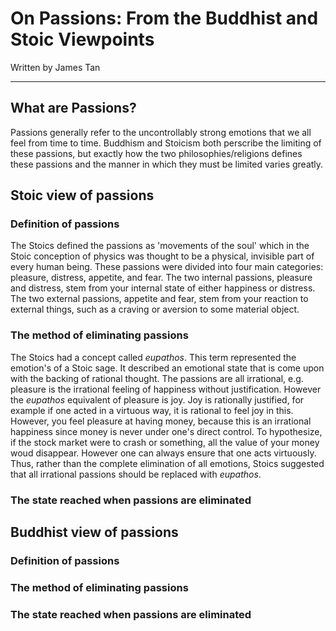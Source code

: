 <link rel="stylesheet" type="text/css" href="style.css">

# On Passions: From the Buddhist and Stoic Viewpoints

Written by James Tan

---

## What are Passions?

Passions generally refer to the uncontrollably strong emotions that we
all feel from time to time.  Buddhism and Stoicism both perscribe the
limiting of these passions, but exactly how the two philosophies/religions
defines these passions and the manner in which they must be limited
varies greatly.

## Stoic view of passions

### Definition of passions

The Stoics defined the passions as 'movements of the soul' which in
the Stoic conception of physics was thought to be a physical, invisible
part of every human being.  These passions were divided into four main
categories: pleasure, distress, appetite, and fear.  The two internal
passions, pleasure and distress, stem from your internal state of either
happiness or distress.  The two external passions, appetite and fear,
stem from your reaction to external things, such as a craving or aversion
to some material object.

### The method of eliminating passions

The Stoics had a concept called *eupathos*.  This term represented the
emotion's of a Stoic sage.  It described an emotional state that is
come upon with the backing of rational thought. The passions are all
irrational, e.g. pleasure is the irrational feeling of happiness without
justification. However the *eupathos* equivalent of pleasure is joy. Joy
is rationally justified, for example if one acted in a virtuous way, it
is rational to feel joy in this. However, you feel pleasure at having
money, because this is an irrational happiness since money is never
under one's direct control. To hypothesize, if the stock market were to
crash or something, all the value of your money woud disappear. However
one can always ensure that one acts virtuously.  Thus, rather than the
complete elimination of all emotions, Stoics suggested that all irrational
passions should be replaced with *eupathos*.

### The state reached when passions are eliminated

## Buddhist view of passions

### Definition of passions

### The method of eliminating passions

### The state reached when passions are eliminated

